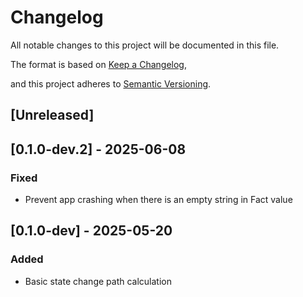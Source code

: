 # Changelog

All notable changes to this project will be documented in this file.

The format is based on [Keep a Changelog](https://keepachangelog.com/en/1.0.0/),

and this project adheres to [Semantic Versioning](https://semver.org/spec/v2.0.0.html).

## [Unreleased]

## [0.1.0-dev.2] - 2025-06-08

### Fixed

- Prevent app crashing when there is an empty string in Fact value

## [0.1.0-dev] - 2025-05-20

### Added

- Basic state change path calculation

